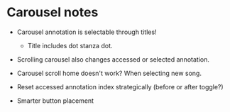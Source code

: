 # Carousel notes

* Carousel annotation is selectable through titles!
    * Title includes dot stanza dot.

* Scrolling carousel also changes accessed or selected annotation.

* Carousel scroll home doesn't work? When selecting new song.

* Reset accessed annotation index strategically (before or after toggle?)

* Smarter button placement
